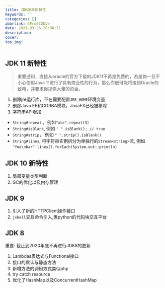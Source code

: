 ```yaml
---
title: JDK版本新特性
keywords: ''
categories: []
abbrlink: OFru0C2bVe
date: 2021-03-26 20:38:51
description:
cover:
top_img:
---
```


## JDK 11 新特性

> 重要通知，直接从oracle的官方下载的JDK11不再是免费的，若是你一旦不小心使用Java 11进行了具有商业性的行为，那么你很可能将接到Oracle的致电，并要求你提供大量的资金。

1. 删除jre运行库，不在需要配置`JRE_HOME`环境变量
2. 删除Java EE和CORBA模块，JavaFX已经被移除
3. 字符串API增加

- `String#repeat` ，例如`"abc".repeat(3)`
- `String#isBlank`, 例如 `" ".isBlank(); // true`
- `String#strip`， 例如 `" ".strip().isBlank()`
- `String#lines`, 将字符串实例拆分为单独行的`Stream<string>`流, 例如 `"foo\nbar".lines().forEach(System.out::println)`

## JDK 10 新特性

1. 局部变量类型判断
2. GC的优化以及内存管理

## JDK 9

1. 引入了新的HTTPClient操作接口
2. `jshell`交互命令引入,类python的代码块交互平台

## JDK 8

重要: 截止到2020年底不再进行JDK8的更新

1. Lambdas表达式与Functional接口
2. 接口的默认与静态方法
3. 新增方法的调用方式类似php
4. try catch resource
5. 优化了HashMap以及ConcurrentHashMap

